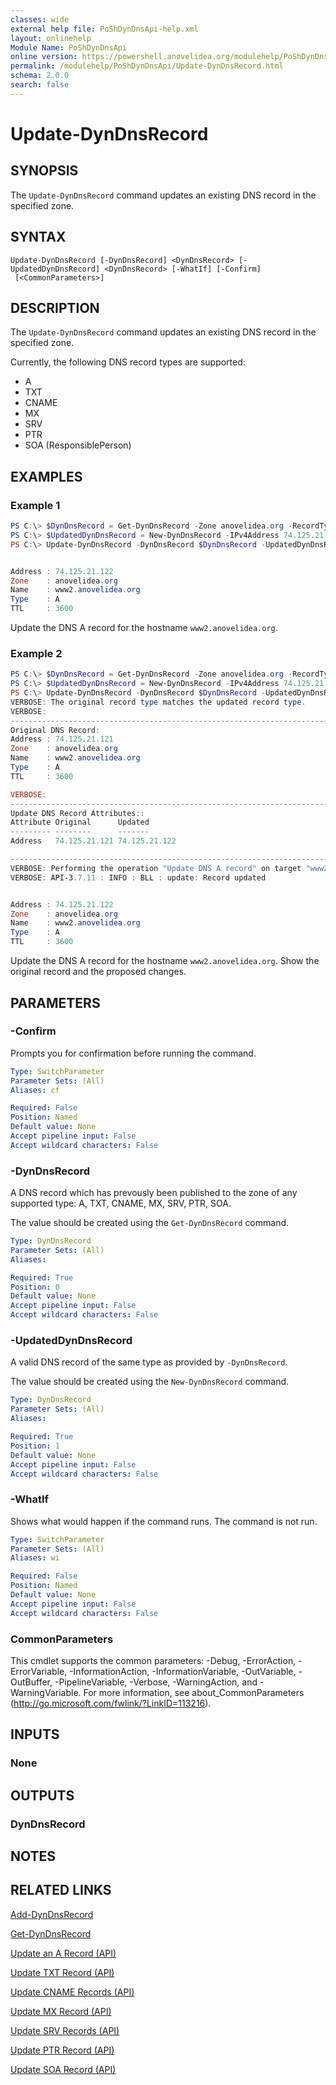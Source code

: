 ```yaml
---
classes: wide
external help file: PoShDynDnsApi-help.xml
layout: onlinehelp
Module Name: PoShDynDnsApi
online version: https://powershell.anovelidea.org/modulehelp/PoShDynDnsApi/Update-DynDnsRecord.html
permalink: /modulehelp/PoShDynDnsApi/Update-DynDnsRecord.html
schema: 2.0.0
search: false
---
```


# Update-DynDnsRecord

## SYNOPSIS
The `Update-DynDnsRecord` command updates an existing DNS record in the specified zone.

## SYNTAX

```
Update-DynDnsRecord [-DynDnsRecord] <DynDnsRecord> [-UpdatedDynDnsRecord] <DynDnsRecord> [-WhatIf] [-Confirm]
 [<CommonParameters>]
```

## DESCRIPTION
The `Update-DynDnsRecord` command updates an existing DNS record in the specified zone.

Currently, the following DNS record types are supported:

* A
* TXT
* CNAME
* MX
* SRV
* PTR
* SOA (ResponsiblePerson)

## EXAMPLES

### Example 1
```powershell
PS C:\> $DynDnsRecord = Get-DynDnsRecord -Zone anovelidea.org -RecordType A -Node www2
PS C:\> $UpdatedDynDnsRecord = New-DynDnsRecord -IPv4Address 74.125.21.122
PS C:\> Update-DynDnsRecord -DynDnsRecord $DynDnsRecord -UpdatedDynDnsRecord $UpdatedDynDnsRecord -Confirm:$false


Address : 74.125.21.122
Zone    : anovelidea.org
Name    : www2.anovelidea.org
Type    : A
TTL     : 3600
```

Update the DNS A record for the hostname `www2.anovelidea.org`.

### Example 2
```powershell
PS C:\> $DynDnsRecord = Get-DynDnsRecord -Zone anovelidea.org -RecordType A -Node www2
PS C:\> $UpdatedDynDnsRecord = New-DynDnsRecord -IPv4Address 74.125.21.122
PS C:\> Update-DynDnsRecord -DynDnsRecord $DynDnsRecord -UpdatedDynDnsRecord $UpdatedDynDnsRecord -Confirm:$false -Verbose
VERBOSE: The original record type matches the updated record type.
VERBOSE:
--------------------------------------------------------------------------------
Original DNS Record:
Address : 74.125.21.121
Zone    : anovelidea.org
Name    : www2.anovelidea.org
Type    : A
TTL     : 3600

VERBOSE:
--------------------------------------------------------------------------------
Update DNS Record Attributes::
Attribute Original      Updated
--------- --------      -------
Address   74.125.21.121 74.125.21.122

--------------------------------------------------------------------------------
VERBOSE: Performing the operation "Update DNS A record" on target "www2.anovelidea.org".
VERBOSE: API-3.7.11 : INFO : BLL : update: Record updated


Address : 74.125.21.122
Zone    : anovelidea.org
Name    : www2.anovelidea.org
Type    : A
TTL     : 3600
```

Update the DNS A record for the hostname `www2.anovelidea.org`. Show the original record and the proposed changes.

## PARAMETERS

### -Confirm
Prompts you for confirmation before running the command.

```yaml
Type: SwitchParameter
Parameter Sets: (All)
Aliases: cf

Required: False
Position: Named
Default value: None
Accept pipeline input: False
Accept wildcard characters: False
```

### -DynDnsRecord
A DNS record which has prevously been published to the zone of any supported type: A, TXT, CNAME, MX, SRV, PTR, SOA.

The value should be created using the `Get-DynDnsRecord` command.

```yaml
Type: DynDnsRecord
Parameter Sets: (All)
Aliases:

Required: True
Position: 0
Default value: None
Accept pipeline input: False
Accept wildcard characters: False
```

### -UpdatedDynDnsRecord
A valid DNS record of the same type as provided by `-DynDnsRecord`.

The value should be created using the `New-DynDnsRecord` command.

```yaml
Type: DynDnsRecord
Parameter Sets: (All)
Aliases:

Required: True
Position: 1
Default value: None
Accept pipeline input: False
Accept wildcard characters: False
```

### -WhatIf
Shows what would happen if the command runs. The command is not run.

```yaml
Type: SwitchParameter
Parameter Sets: (All)
Aliases: wi

Required: False
Position: Named
Default value: None
Accept pipeline input: False
Accept wildcard characters: False
```

### CommonParameters
This cmdlet supports the common parameters: -Debug, -ErrorAction, -ErrorVariable, -InformationAction, -InformationVariable, -OutVariable, -OutBuffer, -PipelineVariable, -Verbose, -WarningAction, and -WarningVariable. For more information, see about_CommonParameters (http://go.microsoft.com/fwlink/?LinkID=113216).

## INPUTS

### None

## OUTPUTS

### DynDnsRecord

## NOTES

## RELATED LINKS

[Add-DynDnsRecord](https://powershell.anovelidea.org/modulehelp/PoShDynDnsApi/Add-DynDnsRecord.html)

[Get-DynDnsRecord](https://powershell.anovelidea.org/modulehelp/PoShDynDnsApi/Get-DynDnsRecord.html)

[Update an A Record (API)](https://help.dyn.com/update-a-record-api/)

[Update TXT Record (API)](https://help.dyn.com/update-txt-record-api/)

[Update CNAME Records (API)](https://help.dyn.com/update-cname-records-api/)

[Update MX Record (API)](https://help.dyn.com/update-mx-record-api/)

[Update SRV Records (API)](https://help.dyn.com/update-srv-records-api/)

[Update PTR Record (API)](https://help.dyn.com/update-ptr-record-api/)

[Update SOA Record (API)](https://help.dyn.com/update-soa-record-api/)